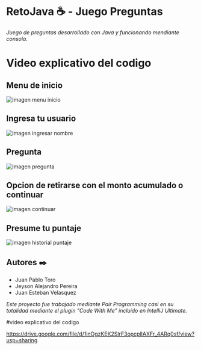 # RetoJava ☕ - Juego Preguntas

_Juego de preguntas desarrollado con Java y funcionando mendiante consola._

# Video explicativo del codigo
<!-- Agregar link video aquí -->

## Menu de inicio
![imagen menu inicio](https://user-images.githubusercontent.com/64755135/165401843-57f68c42-67ce-4b91-89ad-8223baf66a42.png)

## Ingresa tu usuario
![imagen ingresar nombre](https://user-images.githubusercontent.com/64755135/165402488-d4fdeaf6-19c4-4ad8-bda3-7de1f4828889.png)

## Pregunta
![imagen pregunta](https://user-images.githubusercontent.com/64755135/165402540-a1a43618-eabb-4726-8815-9fb65a1da55f.png)

## Opcion de retirarse con el monto acumulado o continuar
![imagen continuar](https://user-images.githubusercontent.com/64755135/165402578-07b7440f-2e94-4a54-ab79-bdcabcc23a8f.png)

## Presume tu puntaje
![imagen historial puntaje](https://user-images.githubusercontent.com/64755135/165402625-90358ab8-f604-4e06-9b00-f2b9333cc094.png)

## Autores ✒️

- Juan Pablo Toro
- Jeyson Alejandro Pereira
- Juan Esteban Velasquez

_Este proyecto fue trabajado mediante Pair Programming casi en su totalidad mediante el plugin "Code With Me" incluido en IntelliJ Ultimate._

#video explicativo del codigo

https://drive.google.com/file/d/1inOgzKEK2SlrF3opcplIAXFr_4ARq0sf/view?usp=sharing
